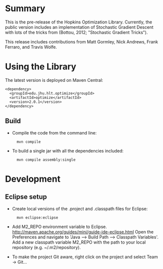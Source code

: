 

# Summary

This is the pre-release of the Hopkins Optimization
Library. Currently, the public version includes an implementation of
Stochastic Gradient Descent with lots of the tricks from (Bottou,
2012; "Stochastic Gradient Tricks").

This release includes contributions from Matt Gormley, Nick Andrews,
Frank Ferraro, and Travis Wolfe.

# Using the Library

The latest version is deployed on Maven Central:

    <dependency>
      <groupId>edu.jhu.hlt.optimize</groupId>
      <artifactId>optimize</artifactId>
      <version>2.0.1</version>
    </dependency>

## Build

* Compile the code from the command line:

        mvn compile

* To build a single jar with all the dependencies included:

        mvn compile assembly:single

# Development

## Eclipse setup

* Create local versions of the .project and .classpath files for Eclipse:

        mvn eclipse:eclipse

* Add M2_REPO environment variable to
  Eclipse. http://maven.apache.org/guides/mini/guide-ide-eclipse.html
  Open the Preferences and navigate to 'Java --> Build Path -->
  Classpath Variables'. Add a new classpath variable M2_REPO with the
  path to your local repository (e.g. ~/.m2/repository).

* To make the project Git aware, right click on the project and select Team -> Git... 
